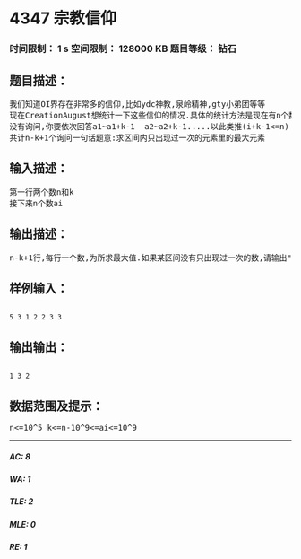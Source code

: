 # 4347 宗教信仰   
### 时间限制： 1 s     空间限制： 128000 KB     题目等级： 钻石  
## 题目描述：  

<pre>
我们知道OI界存在非常多的信仰,比如ydc神教,泉岭精神,gty小弟团等等  
现在CreationAugust想统计一下这些信仰的情况.具体的统计方法是现在有n个数,表示一些人的信仰值,不同的信仰值代表不同的宗教.CreationAugust给定了你一个数k,要不断询问ai~ai+k-1这段区间中只有一个人信仰的那些宗教里,最大信仰值是多少.  
没有询问,你要依次回答a1~a1+k-1  a2~a2+k-1.....以此类推(i+k-1<=n)  
共计n-k+1个询问一句话题意:求区间内只出现过一次的元素里的最大元素 
</pre>
  
  
## 输入描述：  

<pre>
第一行两个数n和k  
接下来n个数ai
</pre>
  
  
## 输出描述：  

<pre>
n-k+1行,每行一个数,为所求最大值.如果某区间没有只出现过一次的数,请输出"Nothing".
</pre>
  
  
## 样例输入：  

<pre><code>
5 3 1 2 2 3 3 
</code></pre>
  
  
## 输出输出：  

<pre><code>
1 3 2 
</code></pre>
  
  
## 数据范围及提示：  

<pre>
n<=10^5 k<=n-10^9<=ai<=10^9
</pre>
  
  
***  

##### AC: 8  
##### WA: 1  
##### TLE: 2  
##### MLE: 0  
##### RE: 1  
